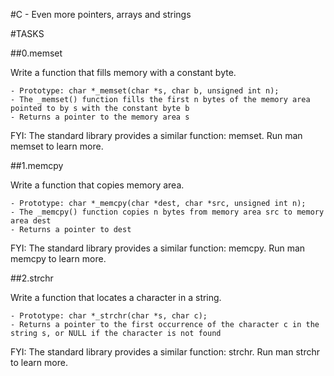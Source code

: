 #C - Even more pointers, arrays and strings

#TASKS

##0.memset

Write a function that fills memory with a constant byte.

    - Prototype: char *_memset(char *s, char b, unsigned int n);
    - The _memset() function fills the first n bytes of the memory area pointed to by s with the constant byte b
    - Returns a pointer to the memory area s

FYI: The standard library provides a similar function: memset. Run man memset to learn more.

##1.memcpy

Write a function that copies memory area.

    - Prototype: char *_memcpy(char *dest, char *src, unsigned int n);
    - The _memcpy() function copies n bytes from memory area src to memory area dest
    - Returns a pointer to dest

FYI: The standard library provides a similar function: memcpy. Run man memcpy to learn more.

##2.strchr

Write a function that locates a character in a string.

    - Prototype: char *_strchr(char *s, char c);
    - Returns a pointer to the first occurrence of the character c in the string s, or NULL if the character is not found

FYI: The standard library provides a similar function: strchr. Run man strchr to learn more.
